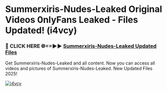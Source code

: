 # Summerxiris-Nudes-Leaked Original Videos 0nlyFans Leaked - Files Updated! (i4vcy)

<h3>🔴 CLICK HERE 🌐==►► <a href="https://tinyurl.com/4mcuefdz" rel="nofollow">Summerxiris-Nudes-Leaked Updated Files</a></h3>

Get Summerxiris-Nudes-Leaked and all content. Now you can access all videos and pictures of Summerxiris-Nudes-Leaked. New Updated Files 2025!

[![i4vcy](https://i.imgur.com/StAQSOY.gif)](https://tinyurl.com/4mcuefdz)
